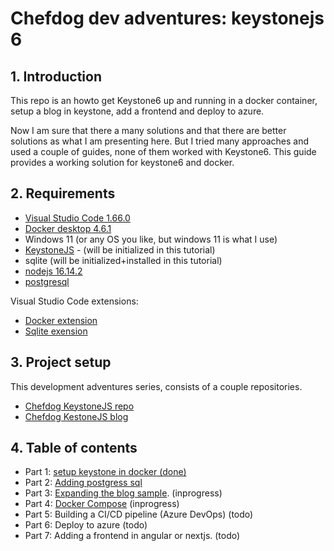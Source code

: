 # Chefdog dev adventures: keystonejs 6

## 1. Introduction

This repo is an howto get Keystone6 up and running in a docker container, setup a blog in keystone, add a frontend
and deploy to azure.

Now I am sure that there a many solutions and that there are better solutions as what I am presenting here. But I tried many approaches and used a couple of guides, none of them worked with Keystone6. This guide provides a working solution for keystone6 and docker. 

## 2. Requirements

- [Visual Studio Code 1.66.0](https://code.visualstudio.com/download)
- [Docker desktop 4.6.1](https://www.docker.com/get-started/)
- Windows 11 (or any OS you like, but windows 11 is what I use)
- [KeystoneJS](https://keystonejs.com/docs) -  (will be initialized in this tutorial)
- sqlite (will be initialized+installed in this tutorial)
- [nodejs 16.14.2](https://nodejs.org/en/)
- [postgresql](https://www.enterprisedb.com/downloads/postgres-postgresql-downloads)

Visual Studio Code extensions:

- [Docker extension](https://marketplace.visualstudio.com/items?itemName=ms-azuretools.vscode-docker)
- [Sqlite exension](https://marketplace.visualstudio.com/items?itemName=alexcvzz.vscode-sqlite)

## 3. Project setup

This development adventures series, consists of a couple repositories.
- [Chefdog KeystoneJS repo](https://github.com/chefdog/chefdog.keystonejs)
- [Chefdog KestoneJS blog](https://github.com/chefdog/chefdog.keystonejs.blog)

## 4. Table of contents

- Part 1: [setup keystone in docker (done)](/_docs/keystone6-part1.md)
- Part 2: [Adding postgress sql](/_docs/keystone6-part2.md)
- Part 3: [Expanding the blog sample](/_docs/keystone6-part3.md). (inprogress)
- Part 4: [Docker Compose](/_docs/keystone6-part4.md) (inprogress)
- Part 5: Building a CI/CD pipeline (Azure DevOps) (todo)
- Part 6: Deploy to azure (todo)
- Part 7: Adding a frontend in angular or nextjs. (todo)
